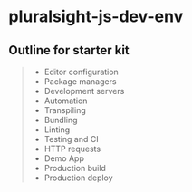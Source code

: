 # pluralsight-js-dev-env

## Outline for starter kit
> - Editor configuration
> - Package managers
> - Development servers
> - Automation
> - Transpiling
> - Bundling
> - Linting
> - Testing and CI
> - HTTP requests
> - Demo App
> - Production build
> - Production deploy
